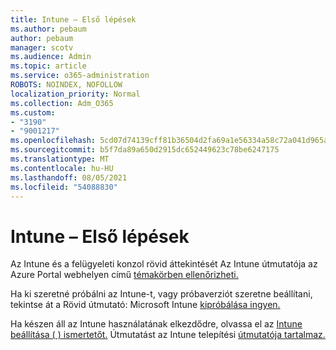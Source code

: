 ```yaml
---
title: Intune – Első lépések
ms.author: pebaum
author: pebaum
manager: scotv
ms.audience: Admin
ms.topic: article
ms.service: o365-administration
ROBOTS: NOINDEX, NOFOLLOW
localization_priority: Normal
ms.collection: Adm_O365
ms.custom:
- "3190"
- "9001217"
ms.openlocfilehash: 5cd07d74139cff81b36504d2fa69a1e56334a58c72a041d965a1d80c55ee3d7e
ms.sourcegitcommit: b5f7da89a650d2915dc652449623c78be6247175
ms.translationtype: MT
ms.contentlocale: hu-HU
ms.lasthandoff: 08/05/2021
ms.locfileid: "54088830"
---
```

# <a name="getting-started-with-intune"></a>Intune – Első lépések

Az Intune és a felügyeleti konzol rövid áttekintését Az Intune útmutatója az Azure Portal webhelyen című [témakörben ellenőrizheti.](https://docs.microsoft.com/mem/intune/fundamentals/tutorial-walkthrough-endpoint-manager)

Ha ki szeretné próbálni az Intune-t, vagy próbaverziót szeretne beállítani, tekintse át a Rövid útmutató: Microsoft Intune [kipróbálása ingyen.](https://docs.microsoft.com/intune/fundamentals/free-trial-sign-up)

Ha készen áll az Intune használatának elkezdődre, olvassa el az [Intune beállítása ( ) ismertetőt.](https://docs.microsoft.com/mem/intune/fundamentals/setup-steps) Útmutatást az Intune telepítési [útmutatója tartalmaz.](https://admin.microsoft.com/AdminPortal/Home?ref=/modernonboarding/intunesetupguide)